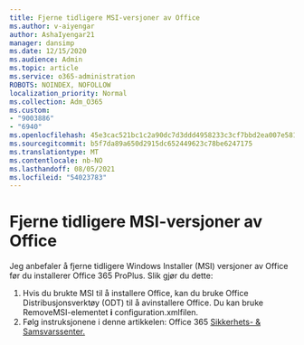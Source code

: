 ```yaml
---
title: Fjerne tidligere MSI-versjoner av Office
ms.author: v-aiyengar
author: AshaIyengar21
manager: dansimp
ms.date: 12/15/2020
ms.audience: Admin
ms.topic: article
ms.service: o365-administration
ROBOTS: NOINDEX, NOFOLLOW
localization_priority: Normal
ms.collection: Adm_O365
ms.custom:
- "9003886"
- "6940"
ms.openlocfilehash: 45e3cac521bc1c2a90dc7d3ddd4958233c3cf7bbd2ea007e581f343bca7b5631
ms.sourcegitcommit: b5f7da89a650d2915dc652449623c78be6247175
ms.translationtype: MT
ms.contentlocale: nb-NO
ms.lasthandoff: 08/05/2021
ms.locfileid: "54023783"
---
```

# <a name="remove-prior-msi-versions-of-office"></a>Fjerne tidligere MSI-versjoner av Office

Jeg anbefaler å fjerne tidligere Windows Installer (MSI) versjoner av Office før du installerer Office 365 ProPlus. Slik gjør du dette:

1. Hvis du brukte MSI til å installere Office, kan du bruke Office Distribusjonsverktøy (ODT) til å avinstallere Office. Du kan bruke RemoveMSI-elementet **i** configuration.xmlfilen.
1. Følg instruksjonene i denne artikkelen: Office 365 [Sikkerhets- & Samsvarssenter.](https://go.microsoft.com/fwlink/p/?linkid=2077143)